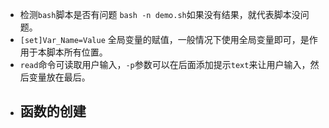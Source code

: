 - 检测`bash`脚本是否有问题 `bash -n demo.sh`如果没有结果，就代表脚本没问题。
- `[set]Var_Name=Value` 全局变量的赋值，一般情况下使用全局变量即可，是作用于本脚本所有位置。
- `read`命令可读取用户输入，`-p`参数可以在后面添加提示`text`来让用户输入，然后变量放在最后。
- 函数的创建
  - 